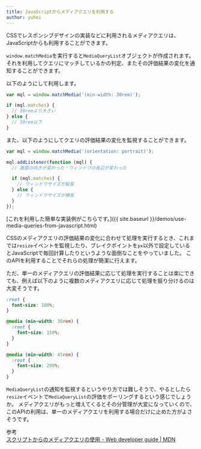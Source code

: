 ```yaml
---
title: JavaScriptからメディアクエリを利用する
author: yuhei
---
```


CSSでレスポンシブデザインの実装などに利用されるメディアクエリは、JavaScriptからも利用することができます。

<!-- more -->

`window.matchMedia`を実行すると`MediaQueryList`オブジェクトが作成されます。
それを利用してクエリにマッチしているかの判定、またその評価結果の変化を通知することができます。

以下のようにして利用します。

```javascript
var mql = window.matchMedia('(min-width: 30rem)');

if (mql.matches) {
  // 30remより大きい
} else {
  // 30rem以下
}
```

また、以下のようにしてクエリの評価結果の変化を監視することができます。

```javascript
var mql = window.matchMedia('(orientation: portrait)');

mql.addListener(function (mql) {
  // 画面の向きが変わった・ウィンドウの長辺が変わった

  if (mql.matches) {
    // ウィンドウサイズが縦長
  } else {
    // ウィンドウサイズが横長
  }
});
```

[これを利用した簡単な実装例がこちらです。]({{ site.baseurl }}/demos/use-media-queries-from-javascript.html)

CSSのメディアクエリの評価結果の変化に合わせて処理を実行するとき、これまでは`resize`イベントを監視したり、ブレイクポイントを`px`以外で設定しているとJavaScriptで毎回計算したりというような面倒なことをやっていました。
このAPIを利用することでそれらの処理が簡潔に行えます。

ただ、単一のメディアクエリの評価結果に応じて処理を実行することは楽にできても、例えば以下のように複数のメディアクエリに応じて処理を振り分けるのは大変そうです。

```css
:root {
  font-size: 100%;
}

@media (min-width: 30rem) {
  :root {
    font-size: 150%;
  }
}

@media (min-width: 45rem) {
  :root {
    font-size: 200%;
  }
}
```

`MediaQueryList`の通知を監視するというやり方では難しそうで、やるとしたら`resize`イベントで`MediaQueryList`の評価をポーリングするという感じでしょうか。
メディアクエリがもっと増えてくるとその分管理が大変になっていくので、このAPIの利用は、単一のメディアクエリを利用する場合だけに止めた方がよさそうです。

参考  
[スクリプトからのメディアクエリの使用 - Web developer guide | MDN](https://developer.mozilla.org/ja/docs/Web/Guide/CSS/Testing_media_queries)
